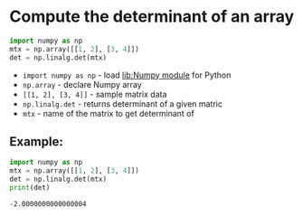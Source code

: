 # Compute the determinant of an array

```python
import numpy as np
mtx = np.array([[1, 2], [3, 4]])
det = np.linalg.det(mtx)
```

- `import numpy as np` - load [lib:Numpy module](/python-numpy/how-to-install-python-numpy-lib) for Python
- `np.array` - declare Numpy array
- `[[1, 2], [3, 4]]` - sample matrix data
- `np.linalg.det` - returns determinant of a given matric
- `mtx` - name of the matrix to get determinant of

## Example: 
```python
import numpy as np
mtx = np.array([[1, 2], [3, 4]])
det = np.linalg.det(mtx)
print(det)
```
```
-2.0000000000000004

```

